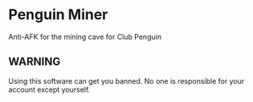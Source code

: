 # Penguin Miner
Anti-AFK for the mining cave for Club Penguin

## WARNING
Using this software can get you banned. No one is responsible for your account except yourself.
